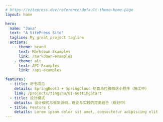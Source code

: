 ```yaml
---
# https://vitepress.dev/reference/default-theme-home-page
layout: home

hero:
  name: "Java"
  text: "A VitePress Site"
  tagline: My great project tagline
  actions:
    - theme: brand
      text: Markdown Examples
      link: /markdown-examples
    - theme: alt
      text: API Examples
      link: /api-examples

features:
  - title: 听书项目
    details: SpringBoot3 + SpringCloud 仿喜马拉雅微信小程序（施工中）
    link: /projects/tingshu/01-GettingStart
  - title: 设计模式
    details: 设计模式与框架源码，理论与实践的完美结合（规划中）
  - title: Feature C
    details: Lorem ipsum dolor sit amet, consectetur adipiscing elit
---
```

